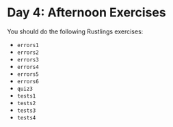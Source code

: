 # Day 4: Afternoon Exercises

You should do the following Rustlings exercises:

- `errors1`
- `errors2`
- `errors3`
- `errors4`
- `errors5`
- `errors6`
- `quiz3`
- `tests1`
- `tests2`
- `tests3`
- `tests4`
